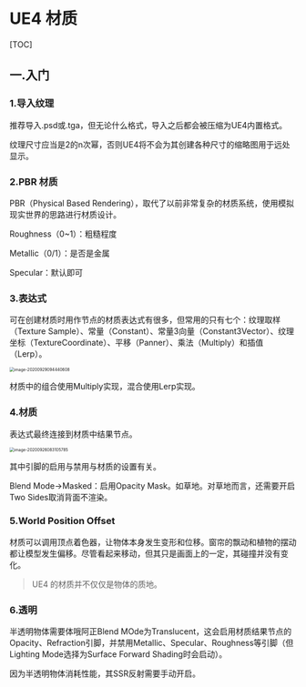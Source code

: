 # UE4 材质

[TOC]

## 一.入门

### 1.导入纹理

推荐导入.psd或.tga，但无论什么格式，导入之后都会被压缩为UE4内置格式。

纹理尺寸应当是2的n次幂，否则UE4将不会为其创建各种尺寸的缩略图用于远处显示。

### 2.PBR 材质

PBR（Physical Based Rendering），取代了以前非常复杂的材质系统，使用模拟现实世界的思路进行材质设计。

Roughness（0~1）：粗糙程度

Metallic（0/1）：是否是金属

Specular：默认即可

### 3.表达式

可在创建材质时用作节点的材质表达式有很多，但常用的只有七个：纹理取样（Texture Sample）、常量（Constant）、常量3向量（Constant3Vector）、纹理坐标（TextureCoordinate）、平移（Panner）、乘法（Multiply）和插值（Lerp）。

<img src="E:\WorkSpace\blog\md\UE4\Image\image-20200929094440608.png" alt="image-20200929094440608" style="zoom:50%;" />

材质中的组合使用Multiply实现，混合使用Lerp实现。

### 4.材质

表达式最终连接到材质中结果节点。

<img src="E:\WorkSpace\blog\md\UE4\Image\image-20200926083105785.png" alt="image-20200926083105785" style="zoom:50%;" />

其中引脚的启用与禁用与材质的设置有关。

Blend Mode→Masked：启用Opacity Mask。如草地。对草地而言，还需要开启Two Sides取消背面不渲染。

### 5.World Position Offset

材质可以调用顶点着色器，让物体本身发生变形和位移。窗帘的飘动和植物的摆动都让模型发生偏移。尽管看起来移动，但其只是画面上的一定，其碰撞并没有变化。

> UE4 的材质并不仅仅是物体的质地。

### 6.透明

半透明物体需要体哦阿正Blend MOde为Translucent，这会启用材质结果节点的Opacity、Refraction引脚，并禁用Metallic、Specular、Roughness等引脚（但Lighting Mode选择为Surface Forward Shading时会启动）。

因为半透明物体消耗性能，其SSR反射需要手动开启。